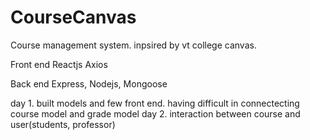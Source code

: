 # CourseCanvas

Course management system. inpsired by vt college canvas. 

Front end
Reactjs Axios

Back end
Express, Nodejs, Mongoose

day 1. built models and few front end. having difficult in connectecting course model and grade model
day 2. interaction between course and user(students, professor)
